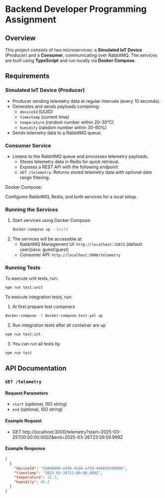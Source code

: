 # Backend Developer Programming Assignment

## Overview

This project consists of two microservices: a **Simulated IoT Device** (Producer) and a **Consumer**, communicating over RabbitMQ. The services are built using **TypeScript** and run locally via **Docker Compose**.

## Requirements

### Simulated IoT Device (Producer)

- Producer sending telemetry data at regular intervals (every 10 seconds).
- Generates and sends payloads containing:
  - `deviceId` (UUID)
  - `timestamp` (current time)
  - `temperature` (random number within 20-30°C)
  - `humidity` (random number within 30-60%)
- Sends telemetry data to a RabbitMQ queue.

### Consumer Service

- Listens to the RabbitMQ queue and processes telemetry payloads.
  - Stores telemetry data in Redis for quick retrieval.
  - Exposes a REST API with the following endpoint:
  - `GET /telemetry`: Returns stored telemetry data with optional date range filtering.

Docker Compose:

Configures RabbitMQ, Redis, and both services for a local setup.

### Running the Services

1. Start services using Docker Compose:
   ```sh
   docker-compose up --build
   ```
2. The services will be accessible at:
   - RabbitMQ Management UI: `http://localhost:15672` (default user/pass: guest/guest)
   - Consumer API: `http://localhost:3000/telemetry`

### Running Tests

To execute unit tests, run:

```sh
npm run test:unit
```

To execute integration tests, run:

1. At first prepare test containers

```sh
docker-compose -f docker-compose.test.yml up
```

2.  Run integration tests after all container are up

```sh
npm run test:int
```

3. You can run all tests by

```sh
npm run test
```

## API Documentation

### `GET /telemetry`

#### Request Parameters

- `start` (optional, ISO string)
- `end` (optional, ISO string)

#### Example Request

- GET http://localhost:3000/telemetry?start=2025-03-25T00:00:00.000Z&end=2025-03-26T23:59:59.999Z

#### Example Response

```json
[
  {
    "deviceId": "550e8400-e29b-41d4-a716-446655440000",
    "timestamp": "2025-03-26T12:00:00.000Z",
    "temperature": 25.3,
    "humidity": 45.2
  }
]
```
